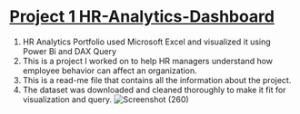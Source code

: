 # [Project 1 HR-Analytics-Dashboard](https://juliana-oluwatobi.github.io/HR-Analytics-Dashboard-/)
1. HR Analytics Portfolio used Microsoft Excel and  visualized it using Power Bi and DAX Query
2. This is a project I worked on to help HR managers understand how employee behavior can affect an organization.
3. This is a read-me file that contains all the information about the project.
4. The dataset was downloaded and cleaned thoroughly to make it fit for visualization and query. 
![Screenshot (260)](https://github.com/Juliana-Oluwatobi/HR-Analytics-Dashboard-/assets/126164613/02fb92f6-3149-4716-a1ed-2a275c905f80)
